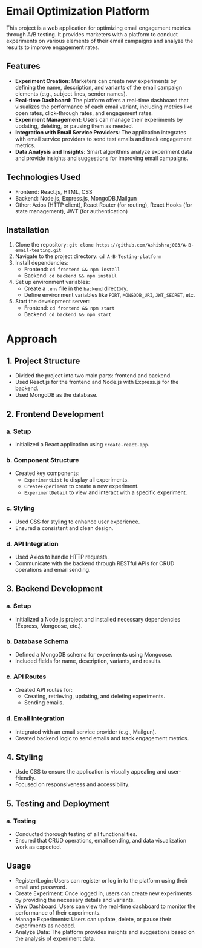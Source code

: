 # Email Optimization Platform

This project is a web application for optimizing email engagement metrics through A/B testing. It provides marketers with a platform to conduct experiments on various elements of their email campaigns and analyze the results to improve engagement rates.

## Features

- **Experiment Creation**: Marketers can create new experiments by defining the name, description, and variants of the email campaign elements (e.g., subject lines, sender names).
- **Real-time Dashboard**: The platform offers a real-time dashboard that visualizes the performance of each email variant, including metrics like open rates, click-through rates, and engagement rates.
- **Experiment Management**: Users can manage their experiments by updating, deleting, or pausing them as needed.
- **Integration with Email Service Providers**: The application integrates with email service providers to send test emails and track engagement metrics.
- **Data Analysis and Insights**: Smart algorithms analyze experiment data and provide insights and suggestions for improving email campaigns.

## Technologies Used

- Frontend: React.js, HTML, CSS
- Backend: Node.js, Express.js, MongoDB,Mailgun
- Other: Axios (HTTP client), React Router (for routing), React Hooks (for state management), JWT (for authentication)

## Installation

1. Clone the repository: `git clone https://github.com/Ashishraj003/A-B-email-testing.git`
2. Navigate to the project directory: `cd A-B-Testing-platform`
3. Install dependencies:
   - Frontend: `cd frontend && npm install`
   - Backend: `cd backend && npm install`
4. Set up environment variables:
   - Create a `.env` file in the `backend` directory.
   - Define environment variables like `PORT`, `MONGODB_URI`, `JWT_SECRET`, etc.
5. Start the development server:
   - Frontend: `cd frontend && npm start`
   - Backend: `cd backend && npm start`
  
# Approach

## 1. Project Structure

- Divided the project into two main parts: frontend and backend.
- Used React.js for the frontend and Node.js with Express.js for the backend.
- Used MongoDB as the database.

## 2. Frontend Development

### a. Setup

- Initialized a React application using `create-react-app`.

### b. Component Structure

- Created key components:
  - `ExperimentList` to display all experiments.
  - `CreateExperiment` to create a new experiment.
  - `ExperimentDetail` to view and interact with a specific experiment.

### c. Styling

- Used CSS for styling to enhance user experience.
- Ensured a consistent and clean design.

### d. API Integration

- Used Axios to handle HTTP requests.
- Communicate with the backend through RESTful APIs for CRUD operations and email sending.

## 3. Backend Development

### a. Setup

- Initialized a Node.js project and installed necessary dependencies (Express, Mongoose, etc.).

### b. Database Schema

- Defined a MongoDB schema for experiments using Mongoose.
- Included fields for name, description, variants, and results.

### c. API Routes

- Created API routes for:
  - Creating, retrieving, updating, and deleting experiments.
  - Sending emails.

### d. Email Integration

- Integrated with an email service provider (e.g., Mailgun).
- Created backend logic to send emails and track engagement metrics.

## 4. Styling

- Usde CSS to ensure the application is visually appealing and user-friendly.
- Focused on responsiveness and accessibility.

## 5. Testing and Deployment

### a. Testing

- Conducted thorough testing of all functionalities.
- Ensured that CRUD operations, email sending, and data visualization work as expected.




## Usage

- Register/Login: Users can register or log in to the platform using their email and password.
- Create Experiment: Once logged in, users can create new experiments by providing the necessary details and variants.
- View Dashboard: Users can view the real-time dashboard to monitor the performance of their experiments.
- Manage Experiments: Users can update, delete, or pause their experiments as needed.
- Analyze Data: The platform provides insights and suggestions based on the analysis of experiment data.

